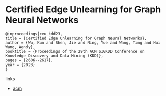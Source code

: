 # Certified Edge Unlearning for Graph Neural Networks

```
@inproceedings{ceu_kdd23,
title = {Certified Edge Unlearning for Graph Neural Networks},
author = {Wu, Kun and Shen, Jie and Ning, Yue and Wang, Ting and Hui Wang, Wendy},
booktitle = {Proceedings of the 29th ACM SIGKDD Conference on Knowledge Discovery and Data Mining (KDD)},
pages = {2606--2617},
year = {2023}
}
```

links
- [acm](https://dl.acm.org/doi/10.1145/3580305.3599271)
